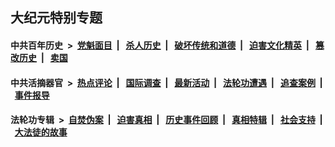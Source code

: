 ## 大纪元特别专题

#### 中共百年历史 &nbsp;>&nbsp; [党魁面目](indexes/nf1176107/README.md?06160430) &nbsp;| &nbsp; [杀人历史](indexes/nf1176106/README.md?06160430) &nbsp;| &nbsp; [破坏传统和道德](indexes/nf1176106/README.md?06160430) &nbsp;| &nbsp; [迫害文化精英](indexes/nf1176111/README.md?06160430) &nbsp;| &nbsp; [篡改历史](indexes/nf1176115/README.md?06160430) &nbsp;| &nbsp; [卖国](indexes/nf1176117/README.md?06160430) 

#### 中共活摘器官 &nbsp;>&nbsp; [热点评论](indexes/nf5879/README.md?06160430) &nbsp;| &nbsp; [国际调查](indexes/nf5947/README.md?06160430) &nbsp;| &nbsp; [最新活动](indexes/nf5883/README.md?06160430) &nbsp;| &nbsp; [法轮功遭遇](indexes/nf5881/README.md?06160430) &nbsp;| &nbsp; [追查案例](indexes/nf5880/README.md?06160430) &nbsp;| &nbsp; [事件报导](indexes/nf5877/README.md?06160430) 

#### 法轮功专辑 &nbsp;>&nbsp; [自焚伪案](indexes/nf5562/README.md?06160430) &nbsp;| &nbsp; [迫害真相](indexes/nf4379/README.md?06160430) &nbsp;| &nbsp; [历史事件回顾](indexes/nf5793/README.md?06160430) &nbsp;| &nbsp; [真相特辑](indexes/nf4389/README.md?06160430) &nbsp;| &nbsp; [社会支持](indexes/nf4386/README.md?06160430) &nbsp;| &nbsp; [大法徒的故事](indexes/nf1147481/README.md?06160430) 


